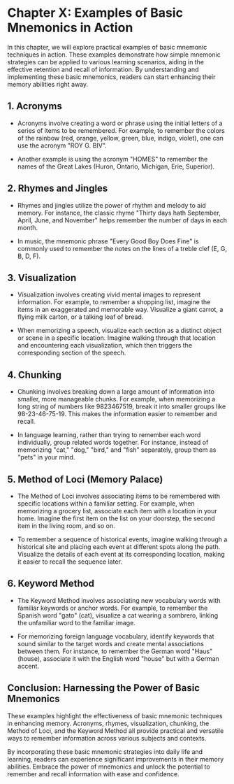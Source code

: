 Chapter X: Examples of Basic Mnemonics in Action
================================================

In this chapter, we will explore practical examples of basic mnemonic techniques in action. These examples demonstrate how simple mnemonic strategies can be applied to various learning scenarios, aiding in the effective retention and recall of information. By understanding and implementing these basic mnemonics, readers can start enhancing their memory abilities right away.

**1. Acronyms**
---------------

* Acronyms involve creating a word or phrase using the initial letters of a series of items to be remembered. For example, to remember the colors of the rainbow (red, orange, yellow, green, blue, indigo, violet), one can use the acronym "ROY G. BIV".

* Another example is using the acronym "HOMES" to remember the names of the Great Lakes (Huron, Ontario, Michigan, Erie, Superior).

**2. Rhymes and Jingles**
-------------------------

* Rhymes and jingles utilize the power of rhythm and melody to aid memory. For instance, the classic rhyme "Thirty days hath September, April, June, and November" helps remember the number of days in each month.

* In music, the mnemonic phrase "Every Good Boy Does Fine" is commonly used to remember the notes on the lines of a treble clef (E, G, B, D, F).

**3. Visualization**
--------------------

* Visualization involves creating vivid mental images to represent information. For example, to remember a shopping list, imagine the items in an exaggerated and memorable way. Visualize a giant carrot, a flying milk carton, or a talking loaf of bread.

* When memorizing a speech, visualize each section as a distinct object or scene in a specific location. Imagine walking through that location and encountering each visualization, which then triggers the corresponding section of the speech.

**4. Chunking**
---------------

* Chunking involves breaking down a large amount of information into smaller, more manageable chunks. For example, when memorizing a long string of numbers like 9823467519, break it into smaller groups like 98-23-46-75-19. This makes the information easier to remember and recall.

* In language learning, rather than trying to remember each word individually, group related words together. For instance, instead of memorizing "cat," "dog," "bird," and "fish" separately, group them as "pets" in your mind.

**5. Method of Loci (Memory Palace)**
-------------------------------------

* The Method of Loci involves associating items to be remembered with specific locations within a familiar setting. For example, when memorizing a grocery list, associate each item with a location in your home. Imagine the first item on the list on your doorstep, the second item in the living room, and so on.

* To remember a sequence of historical events, imagine walking through a historical site and placing each event at different spots along the path. Visualize the details of each event at its corresponding location, making it easier to recall the sequence later.

**6. Keyword Method**
---------------------

* The Keyword Method involves associating new vocabulary words with familiar keywords or anchor words. For example, to remember the Spanish word "gato" (cat), visualize a cat wearing a sombrero, linking the unfamiliar word to the familiar image.

* For memorizing foreign language vocabulary, identify keywords that sound similar to the target words and create mental associations between them. For instance, to remember the German word "Haus" (house), associate it with the English word "house" but with a German accent.

**Conclusion: Harnessing the Power of Basic Mnemonics**
-------------------------------------------------------

These examples highlight the effectiveness of basic mnemonic techniques in enhancing memory. Acronyms, rhymes, visualization, chunking, the Method of Loci, and the Keyword Method all provide practical and versatile ways to remember information across various subjects and contexts.

By incorporating these basic mnemonic strategies into daily life and learning, readers can experience significant improvements in their memory abilities. Embrace the power of mnemonics and unlock the potential to remember and recall information with ease and confidence.
